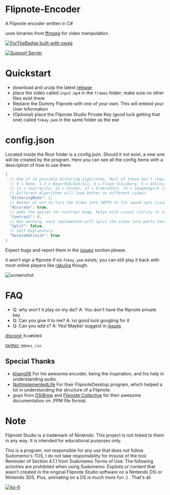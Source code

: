 # Flipnote-Encoder

A Flipnote encoder written in C#

uses binaries from [ffmpeg](https://ffmpeg.org) for video manipulation.

[![ForTheBadge built-with-swag](http://ForTheBadge.com/images/badges/built-with-swag.svg)](https://github.com/RinLovesYou) 

[![Support Server](https://img.shields.io/discord/815244291366453259.svg?label=Support_Server&logo=Discord&colorB=7289da&style=for-the-badge)](https://discord.gg/MBM9ZeAjna)

# Quickstart
* download and unzip the latest [release](https://github.com/RinLovesYou/Flipnote-Encoder/releases) 
* place the video called `input.mp4` in the `frames` folder, make sure no other files exist there
* Replace the Dummy Flipnote with one of your own. This will embed your User Information
* (Optional) place the Flipnote Studio Private Key (good luck getting that one) called `fnkey.pem` in the same folder as the exe

# config.json
Located inside the Root folder is a config.json. Should it not exist, a new one will be created by the program.
Here you can see all the config Items with a description of how to use them:
```Java
{
  // One of 14 possible Dithering algorithms. Most of these don't require imagemagick to be installed, except for the last one.
  // 0 = None, 1-3 = Bayer8x8/4x4/1x1, 4 = Floyd Steinberg, 5 = Atkinson, 6 = Burkes, 7 = Jarvis, 8 = StevensonArce, 9 = Sierra2, 10 = Sierra3 
  // 11 = SierraLite, 12 = Stucki, 13 = Ordered3x3, 14 = imagemagick (needs to be installed)
  // Different Algorithms will look better on different videos.
  "DitheringMode": 1,
  // Wether or not to turn the Video into 30FPS to fix sound sync issues. Is on by default to avoid these issues. Can save a bit on filesize for <30FPS videos.
  "Accurate": true,
  // Adds the option for contrast bump, helps with visual clarity in some cases
  "Contrast": 0,
  // Not working, once implemented will split the video into parts that are all playable on a dsi/3ds
  "Split": false,
  // Self Explanatory
  "DeleteOnFinish": true
}
```

Expect bugs and report them in the [issues](https://github.com/RinLovesYou/Flipnote-Encoder/issues) section please.

it won't sign a flipnote if no `fnkey.pem` exists, you can still play it back with most online players like [rakujira](https://flipnote.rakujira.jp) though.

![screenshot](https://media.discordapp.net/attachments/738116823035150356/812439551930007582/unknown.png)

# FAQ
* Q: why won't it play on my dsi? A: You don't have the flipnote private key
* Q: Can you give it to me? A: no good luck googling for it
* Q: Can you add x? A: Yes! Maybe! suggest in [issues](https://github.com/RinLovesYou/Flipnote-Signer/issues)

[discord:](https://discord.gg/MBM9ZeAjna) `Rin#6969`

[twitter:](https://twitter.com/does_rin) `@does_rin`

## Special Thanks
* [khang06](https://github.com/khang06) For his awesome encoder, being the inspiration, and his help in understanding audio.
* [NotImplementedLife](https://github.com/NotImplementedLife) For their FlipnoteDesktop program, which helped a lot in understanding the structure of a Flipnote.
* guys from [DSiBrew](https://dsibrew.org/wiki/Main_Page) and [Flipnote Collective](https://github.com/Flipnote-Collective) for their awesome documentation on .PPM file format.

# Note
Flipnote Studio is a trademark of Nintendo. This project is not linked to them in any way. It is intended for educational purposes only.

This is a program, not responsible for any use that does not follow Sudomemo's TOS, I do not take responsibility for misuse of the tool. Reminder of Section 4.1.1 from Sudomemo Terms of Use: The following activities are prohibited when using Sudomemo: Exploits or content that wasn’t created in the original Flipnote Studio software on a Nintendo DSi or Nintendo 3DS. Plus, animating on a DS is much more fun :) . That's all

[![ko-fi](https://www.ko-fi.com/img/githubbutton_sm.svg)](https://ko-fi.com/K3K61YCS7)
